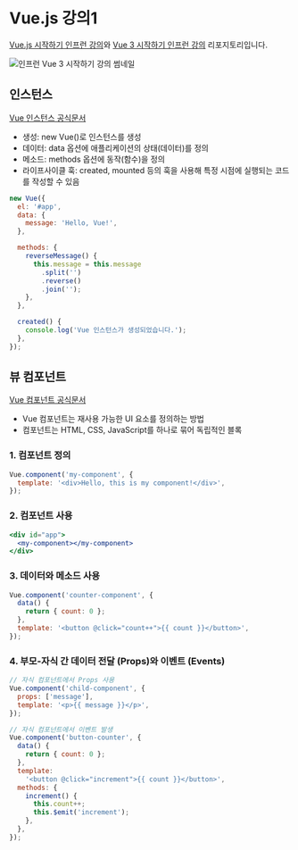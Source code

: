 # Vue.js 강의1

[Vue.js 시작하기 인프런 강의](https://inf.run/RxKK)와 [Vue 3 시작하기 인프런 강의](https://inf.run/kRHp) 리포지토리입니다.

![인프런 Vue 3 시작하기 강의 썸네일](https://cdn.inflearn.com/public/courses/332010/cover/fffd02eb-685e-44ab-aa0d-6788349338c5/332010-eng.png)

## 인스턴스

[Vue 인스턴스 공식문서](https://v2.vuejs.org/v2/guide/instance.html)

- 생성: new Vue()로 인스턴스를 생성
- 데이터: data 옵션에 애플리케이션의 상태(데이터)를 정의
- 메소드: methods 옵션에 동작(함수)을 정의
- 라이프사이클 훅: created, mounted 등의 훅을 사용해 특정 시점에 실행되는 코드를 작성할 수 있음

```jsx
new Vue({
  el: '#app',
  data: {
    message: 'Hello, Vue!',
  },

  methods: {
    reverseMessage() {
      this.message = this.message
        .split('')
        .reverse()
        .join('');
    },
  },

  created() {
    console.log('Vue 인스턴스가 생성되었습니다.');
  },
});
```

## 뷰 컴포넌트

[Vue 컴포넌트 공식문서](https://ko.vuejs.org/guide/essentials/component-basics)

- Vue 컴포넌트는 재사용 가능한 UI 요소를 정의하는 방법
- 컴포넌트는 HTML, CSS, JavaScript를 하나로 묶어 독립적인 블록

### 1. 컴포넌트 정의

```jsx
Vue.component('my-component', {
  template: '<div>Hello, this is my component!</div>',
});
```

### 2. 컴포넌트 사용

```jsx
<div id="app">
  <my-component></my-component>
</div>
```

### 3. 데이터와 메소드 사용

```jsx
Vue.component('counter-component', {
  data() {
    return { count: 0 };
  },
  template: '<button @click="count++">{{ count }}</button>',
});
```

### 4. 부모-자식 간 데이터 전달 (Props)와 이벤트 (Events)

```jsx
// 자식 컴포넌트에서 Props 사용
Vue.component('child-component', {
  props: ['message'],
  template: '<p>{{ message }}</p>',
});

// 자식 컴포넌트에서 이벤트 발생
Vue.component('button-counter', {
  data() {
    return { count: 0 };
  },
  template:
    '<button @click="increment">{{ count }}</button>',
  methods: {
    increment() {
      this.count++;
      this.$emit('increment');
    },
  },
});
```

